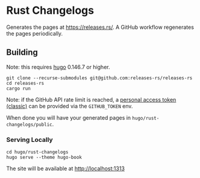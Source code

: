 # Rust Changelogs

Generates the pages at <https://releases.rs/>. A GitHub workflow regenerates
the pages periodically.

## Building

Note: this requires [hugo](https://gohugo.io/) 0.146.7 or higher.

```shell
git clone --recurse-submodules git@github.com:releases-rs/releases-rs
cd releases-rs
cargo run
```

Note: if the GitHub API rate limit is reached, a [personal access token (classic)](https://docs.github.com/en/authentication/keeping-your-account-and-data-secure/managing-your-personal-access-tokens#types-of-personal-access-tokens)
can be provided via the `GITHUB_TOKEN` env.

When done you will have your generated pages in `hugo/rust-changelogs/public`.

### Serving Locally

```shell
cd hugo/rust-changelogs
hugo serve --theme hugo-book
```

The site will be available at <http://localhost:1313>

